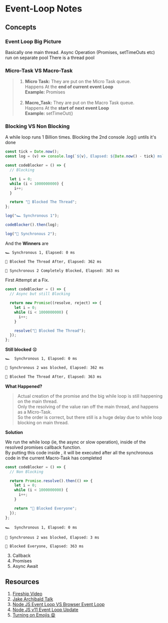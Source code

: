# Event-Loop Notes

## **Concepts**

### **Event Loop Big Picture**

Basically one main thread. Async Operation (Promises, setTimeOuts etc) run on separate pool
There is a thread pool

### **Micro-Task VS Macro-Task**

> 1. **Micro Task:** They are put on the Micro Task queue. <br/> Happens At the **end of current event Loop** <br/> **Example:** Promises <br/><br/>
> 2. **Macro_Task:** They are put on the Macro Task queue. <br/> Happens At the **start of next event Loop** <br/> **Example:** setTimeOut()

### **Blocking VS Non Blocking**

A while loop runs 1 Billion times. Blocking the 2nd console .log() untils it's done

```javascript
const tick = Date.now();
const log = (v) => console.log(`${v}, Elapsed: ${Date.now() - tick} ms`);

const codeBlocker = () => {
  // Blocking

  let i = 0;
  while (i < 1000000000) {
    i++;
  }

  return "🐢 Blocked The Thread";
};

log("🏎️ Synchronous 1");

codeBlocker().then(log);

log("🥪 Synchronous 2");
```

And the **Winners** are

```bash
🏎️ Synchronous 1, Elapsed: 0 ms

🐢 Blocked The Thread After, Elapsed: 362 ms

🦥 Synchronous 2 Completely Blocked, Elapsed: 363 ms
```

First Attempt at a Fix.

```javascript
const codeBlocker = () => {
  // Async but still Blocking

  return new Promise((resolve, reject) => {
    let i = 0;
    while (i < 1000000000) {
      i++;
    }

    resolve("🐢 Blocked The Thread");
  });
};
```

**Still blocked** :anguished:

```bash
🏎️  Synchronous 1, Elapsed: 0 ms

🏃 Synchronous 2 was blocked, Elapsed: 362 ms

🐢 Blocked The Thread After, Elapsed: 363 ms
```

**What Happened?** <br/>

> Actual creation of the promise and the big while loop is still happening on the main thread. <br/>
> Only the resolving of the value ran off the main thread, and happens as a Micro-Task. <br/>
> So the order is correct, but there still is a huge delay due to while loop blocking on main thread.

**Solution**

We run the while loop (ie, the async or slow operation), inside of the resolved promises callback function. <br/>
By putting this code inside , it will be executed after all the synchronous code in the current Macro-Task has completed

```javascript
const codeBlocker = () => {
  // Non Blocking

  return Promise.resolve().then(() => {
    let i = 0;
    while (i < 1000000000) {
      i++;
    }

    return "🐢 Blocked Everyone";
  });
};
```

```
🏎️  Synchronous 1, Elapsed: 0 ms

🏃 Synchronous 2 was blocked, Elapsed: 3 ms

🐢 Blocked Everyone, Elapsed: 363 ms
```

3. Callback
4. Promises
5. Async Await

## Resources

1. [Fireship Video](https://youtu.be/vn3tm0quoqE)
2. [Jake Archibald Talk](https://www.youtube.com/watch?v=cCOL7MC4Pl0)
3. [Node JS Event Loop VS Browser Event Loop](https://blog.insiderattack.net/javascript-event-loop-vs-node-js-event-loop-aea2b1b85f5c)
4. [Node JS v11 Event Loop Update](https://blog.insiderattack.net/new-changes-to-timers-and-microtasks-from-node-v11-0-0-and-above-68d112743eb3)
5. [Turning on Emojis :anguished:](https://www.thapatechnical.com/2020/05/how-to-type-emoji-in-vs-code-in-2020-vs.htmls)
